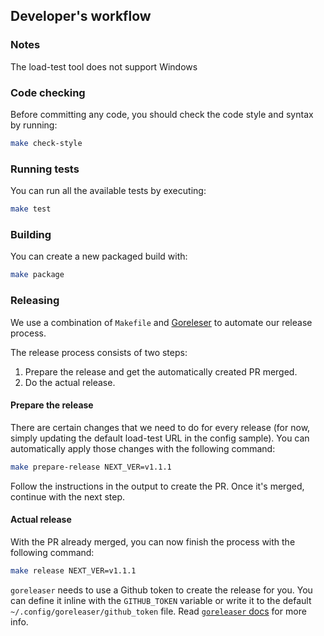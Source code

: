 ## Developer's workflow
### Notes
The load-test tool does not support Windows

### Code checking

Before committing any code, you should check the code style and syntax by running:

```sh
make check-style
```

### Running tests

You can run all the available tests by executing:

```sh
make test
```

### Building

You can create a new packaged build with:

```sh
make package
```

### Releasing

We use a combination of `Makefile` and [Goreleser](https://goreleaser.com/) to automate our release process.

The release process consists of two steps:
1. Prepare the release and get the automatically created PR merged.
2. Do the actual release.

#### Prepare the release

There are certain changes that we need to do for every release (for now, simply updating the default load-test URL in the config sample). You can automatically apply those changes with the following command:

```sh
make prepare-release NEXT_VER=v1.1.1
```

Follow the instructions in the output to create the PR. Once it's merged, continue with the next step.

#### Actual release

With the PR already merged, you can now finish the process with the following command:

```sh
make release NEXT_VER=v1.1.1
```

`goreleaser` needs to use a Github token to create the release for you. You can define it inline with the `GITHUB_TOKEN` variable or write it to the default `~/.config/goreleaser/github_token` file. Read [`goreleaser` docs](https://goreleaser.com/scm/github/) for more info.
